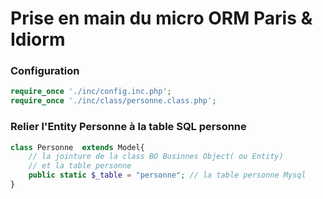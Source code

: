 # Prise en main du micro ORM Paris & Idiorm

### Configuration
```php
require_once './inc/config.inc.php';
require_once './inc/class/personne.class.php';
```

### Relier l'Entity Personne à la table SQL personne
```php
class Personne  extends Model{
	// la jointure de la class BO Businnes Object( ou Entity)  
    // et la table personne
	public static $_table = "personne"; // la table personne Mysql
}
```